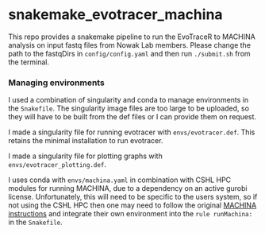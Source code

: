 # snakemake_evotracer_machina

This repo provides a snakemake pipeline to run the EvoTraceR to MACHINA analysis on input fastq files from Nowak Lab members. Please change the path to the fastqDirs in `config/config.yaml` and then run `./submit.sh` from the terminal.

### Managing environments

I used a combination of singularity and conda to manage environments in the `Snakefile`. The singularity image files are too large to be uploaded, so they will have to be built from the def files or I can provide them on request.

I made a singularity file for running evotracer with `envs/evotracer.def`. This retains the minimal installation to run evotracer.

I made a singularity file for plotting graphs with `envs/evotracer_plotting.def`.   

I uses conda with `envs/machina.yaml` in combination with CSHL HPC modules for running MACHINA, due to a dependency on an active gurobi license. Unfortunately, this will need to be specific to the users system, so if not using the CSHL HPC then one may need to follow the original [MACHINA instructions](https://github.com/raphael-group/machina) and integrate their own environment into the `rule runMachina:` in the `Snakefile`.